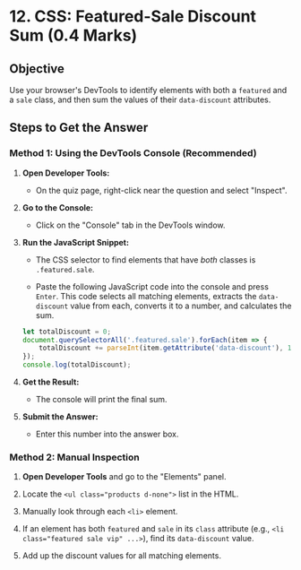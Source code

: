 # 12. CSS: Featured-Sale Discount Sum (0.4 Marks)

Objective
---------

Use your browser's DevTools to identify elements with both a `featured` and a `sale` class, and then sum the values of their `data-discount` attributes.

Steps to Get the Answer
-----------------------

### Method 1: Using the DevTools Console (Recommended)

1. **Open Developer Tools:**

    - On the quiz page, right-click near the question and select "Inspect".

2. **Go to the Console:**

    - Click on the "Console" tab in the DevTools window.

3. **Run the JavaScript Snippet:**

    - The CSS selector to find elements that have *both* classes is `.featured.sale`.

    - Paste the following JavaScript code into the console and press `Enter`. This code selects all matching elements, extracts the `data-discount` value from each, converts it to a number, and calculates the sum.

    ```javascript
    let totalDiscount = 0;
    document.querySelectorAll('.featured.sale').forEach(item => {
        totalDiscount += parseInt(item.getAttribute('data-discount'), 10);
    });
    console.log(totalDiscount);

    ```

4. **Get the Result:**

    - The console will print the final sum.

5. **Submit the Answer:**

    - Enter this number into the answer box.

### Method 2: Manual Inspection

1. **Open Developer Tools** and go to the "Elements" panel.

2. Locate the `<ul class="products d-none">` list in the HTML.

3. Manually look through each `<li>` element.

4. If an element has both `featured` and `sale` in its `class` attribute (e.g., `<li class="featured sale vip" ...>`), find its `data-discount` value.

5. Add up the discount values for all matching elements.

